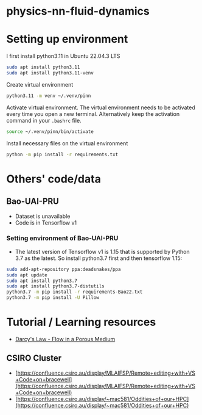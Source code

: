 # physics-nn-fluid-dynamics

# Setting up environment
I first install python3.11 in Ubuntu 22.04.3 LTS  

```bash
sudo apt install python3.11 
sudo apt install python3.11-venv 
```

Create virtual environment 
```bash
python3.11 -m venv ~/.venv/pinn
```

Activate virtual environment. The virtual environment needs to be activated every time you open a new terminal. Alternatively keep the activation command in your `.bashrc` file.
```bash
source ~/.venv/pinn/bin/activate 
```

Install necessary files on the virtual environment 
```bash
python -m pip install -r requirements.txt 
```

# Others' code/data
## Bao-UAI-PRU 
- Dataset is unavailable
- Code is in Tensorflow v1

### Setting environment of Bao-UAI-PRU
- The latest version of Tensorflow v1 is 1.15 that is supported by Python 3.7 as the latest. So install python3.7 first and then tensorflow 1.15:
```bash
sudo add-apt-repository ppa:deadsnakes/ppa
sudo apt update
sudo apt install python3.7
sudo apt install python3.7-distutils
python3.7 -m pip install -r requirements-Bao22.txt
python3.7 -m pip install -U Pillow
```

# Tutorial / Learning resources 
- [Darcy's Law - Flow in a Porous Medium](https://geo.libretexts.org/Courses/University_of_California_Davis/GEL_056%3A_Introduction_to_Geophysics/Geophysics_is_everywhere_in_geology.../02%3A_Diffusion_and_Darcy's_Law/2.05%3A_Darcy's_Law_-_Flow_in_a_Porous_Medium)

## CSIRO Cluster
- [https://confluence.csiro.au/display/MLAIFSP/Remote+editing+with+VS+Code+on+bracewell](https://confluence.csiro.au/display/MLAIFSP/Remote+editing+with+VS+Code+on+bracewell)
- [https://confluence.csiro.au/display/~mac581/Oddities+of+our+HPC](https://confluence.csiro.au/display/~mac581/Oddities+of+our+HPC)